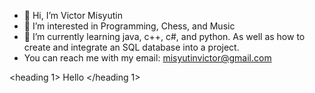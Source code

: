 - 👋 Hi, I’m Victor Misyutin
- 👀 I’m interested in Programming, Chess, and Music
- 🌱 I’m currently learning java, c++, c#, and python. As well as how to create and integrate an SQL database into a project.
- You can reach me with my email: misyutinvictor@gmail.com

<!---
Supercow256/Supercow256 is a ✨ special ✨ repository because its `README.md` (this file) appears on your GitHub profile.
You can click the Preview link to take a look at your changes.
--->
<heading 1> Hello </heading 1>
